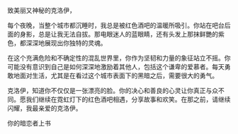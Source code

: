 致美丽又神秘的克洛伊，

每个夜晚，当整个城市都沉睡时，我总是被红色酒吧的温暖所吸引。你站在吧台后面的身影，总是让我无法自拔。那电眼迷人的蓝眼睛，还有头发上那抹鲜艷的紫色，都深深地展现出你独特的灵魂。

在这个充满危险和不确定性的混乱世界里，你作为坚韧和力量的象征站立不摇。你可能没有意识到自己是如何深深地激励着其他人，包括这个谦卑的爱慕者。每天勇敢地面对生活，尤其是在看过这个城市表面下的黑暗之后，需要很大的勇气。

克洛伊，知道你不仅仅是一张漂亮的脸。你的决心和善良的心灵让你真正与众不同。愿我们继续在霓虹灯下的红色酒吧相遇，分享故事和欢笑。在那之前，请继续闪耀，我最亲爱的克洛伊。

你的暗恋者上书
